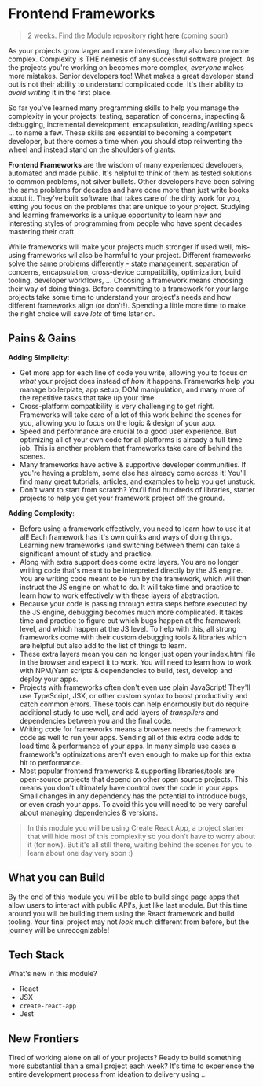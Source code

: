 # Frontend Frameworks

> 2 weeks. Find the Module repository [right here](frontend-frameworks.md) \(coming soon\)

As your projects grow larger and more interesting, they also become more complex. Complexity is THE nemesis of any successful software project. As the projects you're working on becomes more complex, _everyone_ makes more mistakes. Senior developers too! What makes a great developer stand out is not their ability to understand complicated code. It's their ability to _avoid writing_ it in the first place.

So far you've learned many programming skills to help you manage the complexity in your projects: testing, separation of concerns, inspecting & debugging, incremental development, encapsulation, reading/writing specs ... to name a few. These skills are essential to becoming a competent developer, but there comes a time when you should stop reinventing the wheel and instead stand on the shoulders of giants.

**Frontend Frameworks** are the wisdom of many experienced developers, automated and made public. It's helpful to think of them as tested solutions to common problems, not silver bullets. Other developers have been solving the same problems for decades and have done more than just write books about it. They've built software that takes care of the dirty work for you, letting you focus on the problems that are unique to your project. Studying and learning frameworks is a unique opportunity to learn new and interesting styles of programming from people who have spent decades mastering their craft.

While frameworks will make your projects much stronger if used well, mis-using frameworks wil also be harmful to your project. Different frameworks solve the same problems differently - state management, separation of concerns, encapsulation, cross-device compatibility, optimization, build tooling, developer workflows, ... Choosing a framework means choosing their way of doing things. Before committing to a framework for your large projects take some time to understand your project's needs and how different frameworks align \(or don't!\). Spending a little more time to make the right choice will save _lots_ of time later on.

## Pains & Gains

**Adding Simplicity**:

- Get more app for each line of code you write, allowing you to focus on _what_ your project does instead of _how_ it happens. Frameworks help you manage boilerplate, app setup, DOM manipulation, and many more of the repetitive tasks that take up your time.
- Cross-platform compatibility is very challenging to get right. Frameworks will take care of a lot of this work behind the scenes for you, allowing you to focus on the logic & design of your app.
- Speed and performance are crucial to a good user experience. But optimizing all of your own code for all platforms is already a full-time job. This is another problem that frameworks take care of behind the scenes.
- Many frameworks have active & supportive developer communities. If you're having a problem, some else has already come across it! You'll find many great tutorials, articles, and examples to help you get unstuck.
- Don't want to start from scratch? You'll find hundreds of libraries, starter projects to help you get your framework project off the ground.

**Adding Complexity**:

- Before using a framework effectively, you need to learn how to use it at all! Each framework has it's own quirks and ways of doing things. Learning new frameworks \(and switching between them\) can take a significant amount of study and practice.
- Along with extra support does come extra layers. You are no longer writing code that's meant to be interpreted directly by the JS engine. You are writing code meant to be run by the framework, which will then instruct the JS engine on what to do. It will take time and practice to learn how to work effectively with these layers of abstraction.
- Because your code is passing through extra steps before executed by the JS engine, debugging becomes much more complicated. It takes time and practice to figure out which bugs happen at the framework level, and which happen at the JS level. To help with this, all strong frameworks come with their custom debugging tools & libraries which are helpful but also add to the list of things to learn.
- These extra layers mean you can no longer just open your index.html file in the browser and expect it to work. You will need to learn how to work with NPM/Yarn scripts & dependencies to build, test, develop and deploy your apps.
- Projects with frameworks often don't even use plain JavaScript! They'll use TypeScript, JSX, or other custom syntax to boost productivity and catch common errors. These tools can help enormously but do require additional study to use well, and add layers of _transpilers_ and dependencies between you and the final code.
- Writing code for frameworks means a browser needs the framework code as well to run your apps. Sending all of this extra code adds to load time & performance of your apps. In many simple use cases a framework's optimizations aren't even enough to make up for this extra hit to performance.
- Most popular frontend frameworks & supporting libraries/tools are open-source projects that depend on other open source projects. This means you don't ultimately have control over the code in your apps. Small changes in any dependency has the potential to introduce bugs, or even crash your apps. To avoid this you will need to be very careful about managing dependencies & versions.

> In this module you will be using Create React App, a project starter that will hide most of this complexity so you don't have to worry about it \(for now\). But it's all still there, waiting behind the scenes for you to learn about one day very soon :\)

## What you can Build

By the end of this module you will be able to build singe page apps that allow users to interact with public API's, just like last module. But this time around you will be building them using the React framework and build tooling. Your final project may not _look_ much different from before, but the journey will be unrecognizable!

## Tech Stack

What's new in this module?

- React
- JSX
- `create-react-app`
- Jest

## New Frontiers

Tired of working alone on all of your projects? Ready to build something more substantial than a small project each week? It's time to experience the entire development process from ideation to delivery using ...
